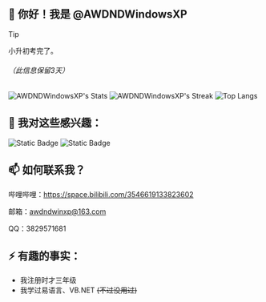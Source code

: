 ## 👋 你好！我是 @AWDNDWindowsXP

> [!TIP]
> 小升初考完了。
> ###### （此信息保留3天）

![AWDNDWindowsXP's Stats](https://github-readme-stats.vercel.app/api?username=AWDNDWindowsXP&theme=vue-dark&show_icons=true&hide_border=true&count_private=true)
![AWDNDWindowsXP's Streak](https://github-readme-streak-stats.herokuapp.com/?user=AWDNDWindowsXP&theme=vue-dark&hide_border=true)
![Top Langs](https://github-readme-stats.vercel.app/api/top-langs/?username=AWDNDWindowsXP)

## 👀 我对这些感兴趣：

![Static Badge](https://img.shields.io/badge/C%23-%23339933?style=flat-square&logo=.NET&logoColor=white)
![Static Badge](https://img.shields.io/badge/Python-%233776AB?style=flat-square&logo=Python&logoColor=white)

## 📫 如何联系我？

哔哩哔哩：<https://space.bilibili.com/3546619133823602>

邮箱：awdndwinxp@163.com

QQ：3829571681

## ⚡ 有趣的事实：

- 我注册时才三年级
- 我学过易语言、VB.NET ~~(不过没用过)~~
